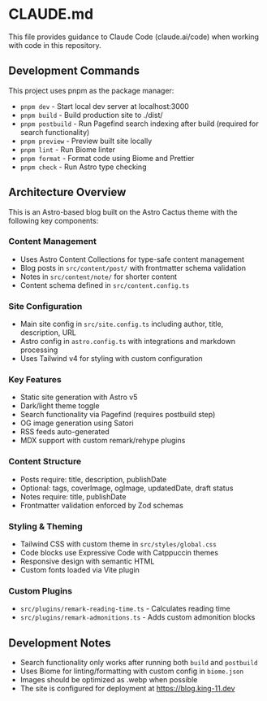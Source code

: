 # CLAUDE.md

This file provides guidance to Claude Code (claude.ai/code) when working with code in this repository.

## Development Commands

This project uses pnpm as the package manager:

- `pnpm dev` - Start local dev server at localhost:3000
- `pnpm build` - Build production site to ./dist/
- `pnpm postbuild` - Run Pagefind search indexing after build (required for search functionality)
- `pnpm preview` - Preview built site locally
- `pnpm lint` - Run Biome linter
- `pnpm format` - Format code using Biome and Prettier
- `pnpm check` - Run Astro type checking

## Architecture Overview

This is an Astro-based blog built on the Astro Cactus theme with the following key components:

### Content Management
- Uses Astro Content Collections for type-safe content management
- Blog posts in `src/content/post/` with frontmatter schema validation
- Notes in `src/content/note/` for shorter content
- Content schema defined in `src/content.config.ts`

### Site Configuration
- Main site config in `src/site.config.ts` including author, title, description, URL
- Astro config in `astro.config.ts` with integrations and markdown processing
- Uses Tailwind v4 for styling with custom configuration

### Key Features
- Static site generation with Astro v5
- Dark/light theme toggle
- Search functionality via Pagefind (requires postbuild step)
- OG image generation using Satori
- RSS feeds auto-generated
- MDX support with custom remark/rehype plugins

### Content Structure
- Posts require: title, description, publishDate
- Optional: tags, coverImage, ogImage, updatedDate, draft status
- Notes require: title, publishDate
- Frontmatter validation enforced by Zod schemas

### Styling & Theming
- Tailwind CSS with custom theme in `src/styles/global.css`
- Code blocks use Expressive Code with Catppuccin themes
- Responsive design with semantic HTML
- Custom fonts loaded via Vite plugin

### Custom Plugins
- `src/plugins/remark-reading-time.ts` - Calculates reading time
- `src/plugins/remark-admonitions.ts` - Adds custom admonition blocks

## Development Notes

- Search functionality only works after running both `build` and `postbuild`
- Uses Biome for linting/formatting with custom config in `biome.json`
- Images should be optimized as .webp when possible
- The site is configured for deployment at https://blog.king-11.dev